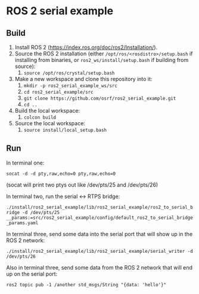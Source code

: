 # ROS 2 serial example

## Build

1.  Install ROS 2 (https://index.ros.org/doc/ros2/Installation/).
1.  Source the ROS 2 installation (either `/opt/ros/<rosdistro>/setup.bash` if installing from binaries, or `ros2_ws/install/setup.bash` if building from source):
    1.  `source /opt/ros/crystal/setup.bash`
1.  Make a new workspace and clone this repository into it:
    1.  `mkdir -p ros2_serial_example_ws/src`
    1.  `cd ros2_serial_example/src`
    1.  `git clone https://github.com/osrf/ros2_serial_example.git`
    1.  `cd ..`
1.  Build the local workspace:
    1.  `colcon build`
1.  Source the local workspace:
    1.  `source install/local_setup.bash`

## Run

In terminal one:

`socat -d -d pty,raw,echo=0 pty,raw,echo=0`

(socat will print two ptys out like /dev/pts/25 and /dev/pts/26)

In terminal two, run the serial <-> RTPS bridge:

`./install/ros2_serial_example/lib/ros2_serial_example/ros2_to_serial_bridge -d /dev/pts/25 __params:=src/ros2_serial_example/config/default_ros2_to_serial_bridge_params.yaml`

In terminal three, send some data into the serial port that will show up in the ROS 2 network:

`./install/ros2_serial_example/lib/ros2_serial_example/serial_writer -d /dev/pts/26`

Also in terminal three, send some data from the ROS 2 network that will end up on the serial port:

`ros2 topic pub -1 /another std_msgs/String "{data: 'hello'}"`
